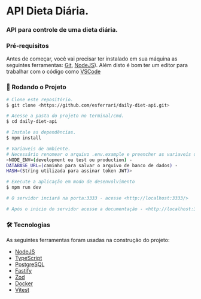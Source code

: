 # API Dieta Diária.

### API para controle de uma dieta diária.

### Pré-requisitos

Antes de começar, você vai precisar ter instalado em sua máquina as seguintes ferramentas:
[Git](https://git-scm.com), [NodeJS](https://nodejs.org/en)). 
Além disto é bom ter um editor para trabalhar com o código como [VSCode](https://code.visualstudio.com/)

### 🎲 Rodando o Projeto

```bash
# Clone este repositório.
$ git clone <https://github.com/esferrari/daily-diet-api.git>

# Acesse a pasta do projeto no terminal/cmd.
$ cd daily-diet-api

# Instale as dependências.
$ npm install

# Variaveis de ambiente.
# Necessário renomear o arquivo .env.example e preencher as variaveis de ambiente.
<NODE_ENV=(development ou test ou production) -
DATABASE_URL=(caminho para salvar o arquivo de banco de dados) -
HASH=(String utilizada para assinar token JWT)>

# Execute a aplicação em modo de desenvolvimento
$ npm run dev

# O servidor inciará na porta:3333 - acesse <http://localhost:3333/>

# Após o inicio do servidor acesse a documentação - <http://localhost:3333/docs>
```

### 🛠 Tecnologias

As seguintes ferramentas foram usadas na construção do projeto:

- [NodeJS](https://nodejs.org/en)
- [TypeScript](https://www.typescriptlang.org/)
- [PostgreSQL](https://www.postgresql.org/)
- [Fastify](https://www.fastify.io/)
- [Zod](https://zod.dev/)
- [Docker](https://www.docker.com/)
- [Vitest](https://vitest.dev/)
